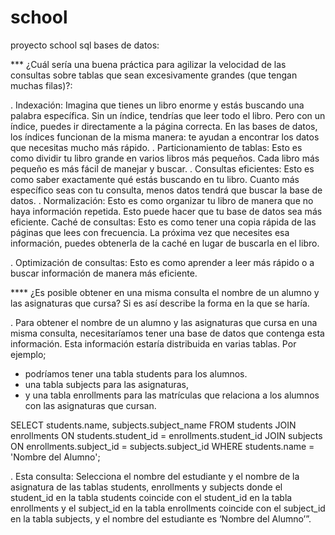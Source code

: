 # school
proyecto school sql bases de datos:


*** ¿Cuál sería una buena práctica para agilizar la velocidad de las consultas sobre tablas que sean excesivamente grandes (que tengan muchas filas)?:

. Indexación: Imagina que tienes un libro enorme y estás buscando una palabra específica. Sin un índice, tendrías que leer todo el libro. Pero con un índice, puedes ir directamente a la página correcta. En las bases de datos, los índices funcionan de la misma manera: te ayudan a encontrar los datos que necesitas mucho más rápido.
. Particionamiento de tablas: Esto es como dividir tu libro grande en varios libros más pequeños. Cada libro más pequeño es más fácil de manejar y buscar.
. Consultas eficientes: Esto es como saber exactamente qué estás buscando en tu libro. Cuanto más específico seas con tu consulta, menos datos tendrá que buscar la base de datos.
. Normalización: Esto es como organizar tu libro de manera que no haya información repetida. Esto puede hacer que tu base de datos sea más eficiente.
Caché de consultas: Esto es como tener una copia rápida de las páginas que lees con frecuencia. La próxima vez que necesites esa información, puedes obtenerla de la caché en lugar de buscarla en el libro.

. Optimización de consultas: Esto es como aprender a leer más rápido o a buscar información de manera más eficiente.

**** ¿Es posible obtener en una misma consulta el nombre de un alumno y las asignaturas que cursa? Si es así describe la forma en la que se haría.

. Para obtener el nombre de un alumno y las asignaturas que cursa en una misma consulta, necesitaríamos tener una base de datos que contenga
esta información. Esta información estaría distribuida en varias tablas.
Por ejemplo;
- podríamos tener una tabla students para los alumnos.
- una tabla subjects para las asignaturas,
- y una tabla enrollments para las matrículas que relaciona a los alumnos con las asignaturas que cursan.

SELECT students.name, subjects.subject_name
FROM students
JOIN enrollments ON students.student_id = enrollments.student_id
JOIN subjects ON enrollments.subject_id = subjects.subject_id
WHERE students.name = 'Nombre del Alumno';

. Esta consulta: Selecciona el nombre del estudiante y el nombre de la asignatura de las tablas students, enrollments y subjects donde el student_id en la tabla students coincide con el student_id en la tabla enrollments y el subject_id en la tabla enrollments coincide con el subject_id en la tabla subjects, y el nombre del estudiante es ‘Nombre del Alumno’”.